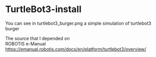 # TurtleBot3-install


You can see in turtlebot3_burger.png a simple simulation of turtlebot3 burger

The source that I depended on  
ROBOTIS e-Manual
https://emanual.robotis.com/docs/en/platform/turtlebot3/overview/
